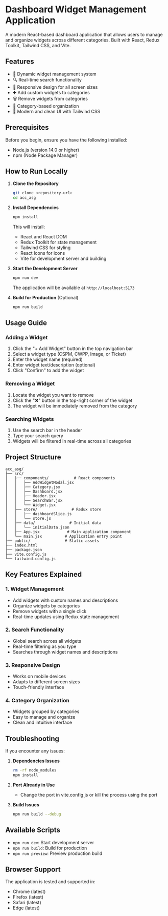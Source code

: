 # Dashboard Widget Management Application

A modern React-based dashboard application that allows users to manage and organize widgets across different categories. Built with React, Redux Toolkit, Tailwind CSS, and Vite.

## Features

- 💠 Dynamic widget management system
- 🔍 Real-time search functionality
- 📱 Responsive design for all screen sizes
- ➕ Add custom widgets to categories
- 🗑️ Remove widgets from categories
- 🎯 Category-based organization
- 🎨 Modern and clean UI with Tailwind CSS

## Prerequisites

Before you begin, ensure you have the following installed:
- Node.js (version 14.0 or higher)
- npm (Node Package Manager)

## How to Run Locally

1. **Clone the Repository**
   ```bash
   git clone <repository-url>
   cd acc_asg
   ```

2. **Install Dependencies**
   ```bash
   npm install
   ```
   This will install:
   - React and React DOM
   - Redux Toolkit for state management
   - Tailwind CSS for styling
   - React Icons for icons
   - Vite for development server and building

3. **Start the Development Server**
   ```bash
   npm run dev
   ```
   The application will be available at `http://localhost:5173`

4. **Build for Production** (Optional)
   ```bash
   npm run build
   ```

## Usage Guide

### Adding a Widget
1. Click the "+ Add Widget" button in the top navigation bar
2. Select a widget type (CSPM, CWPP, Image, or Ticket)
3. Enter the widget name (required)
4. Enter widget text/description (optional)
5. Click "Confirm" to add the widget

### Removing a Widget
1. Locate the widget you want to remove
2. Click the "✖" button in the top-right corner of the widget
3. The widget will be immediately removed from the category

### Searching Widgets
1. Use the search bar in the header
2. Type your search query
3. Widgets will be filtered in real-time across all categories

## Project Structure

```
acc_asg/
├── src/
│   ├── components/           # React components
│   │   ├── AddWidgetModal.jsx
│   │   ├── Category.jsx
│   │   ├── Dashboard.jsx
│   │   ├── Header.jsx
│   │   ├── SearchBar.jsx
│   │   └── Widget.jsx
│   ├── store/               # Redux store
│   │   ├── dashboardSlice.js
│   │   └── store.js
│   ├── data/               # Initial data
│   │   └── initialData.json
│   ├── App.jsx            # Main application component
│   └── main.jsx          # Application entry point
├── public/               # Static assets
├── index.html
├── package.json
├── vite.config.js
└── tailwind.config.js
```

## Key Features Explained

### 1. Widget Management
- Add widgets with custom names and descriptions
- Organize widgets by categories
- Remove widgets with a single click
- Real-time updates using Redux state management

### 2. Search Functionality
- Global search across all widgets
- Real-time filtering as you type
- Searches through widget names and descriptions

### 3. Responsive Design
- Works on mobile devices
- Adapts to different screen sizes
- Touch-friendly interface

### 4. Category Organization
- Widgets grouped by categories
- Easy to manage and organize
- Clean and intuitive interface

## Troubleshooting

If you encounter any issues:

1. **Dependencies Issues**
   ```bash
   rm -rf node_modules
   npm install
   ```

2. **Port Already in Use**
   - Change the port in vite.config.js or kill the process using the port

3. **Build Issues**
   ```bash
   npm run build --debug
   ```

## Available Scripts

- `npm run dev`: Start development server
- `npm run build`: Build for production
- `npm run preview`: Preview production build

## Browser Support

The application is tested and supported in:
- Chrome (latest)
- Firefox (latest)
- Safari (latest)
- Edge (latest)
